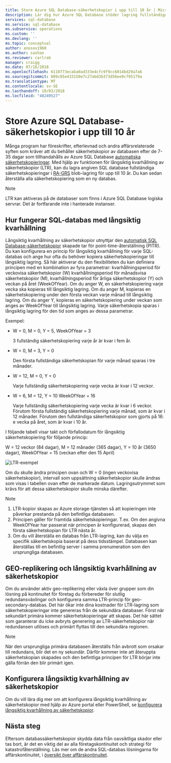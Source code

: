```yaml
---
title: Store Azure SQL Database-säkerhetskopior i upp till 10 år | Microsoft Docs
description: Lär dig hur Azure SQL Database stöder lagring fullständiga databassäkerhetskopieringar för upp till 10 år.
services: sql-database
ms.service: sql-database
ms.subservice: operations
ms.custom: ''
ms.devlang: ''
ms.topic: conceptual
author: anosov1960
ms.author: sashan
ms.reviewer: carlrab
manager: craigg
ms.date: 07/16/2018
ms.openlocfilehash: 6110773ecaba0ad333e4cfc9f9cc6014bd29a7a6
ms.sourcegitcommit: 609c85e433150e7c27abd3b373d56ee9cf95179a
ms.translationtype: MT
ms.contentlocale: sv-SE
ms.lasthandoff: 10/03/2018
ms.locfileid: "48249527"
---
```

# <a name="store-azure-sql-database-backups-for-up-to-10-years"></a>Store Azure SQL Database-säkerhetskopior i upp till 10 år

Många program har föreskrifter, efterlevnad och andra affärsrelaterade syften som kräver att du behåller säkerhetskopior av databasen efter de 7-35 dagar som tillhandahålls av Azure SQL Database [automatiska säkerhetskopieringar](sql-database-automated-backups.md). Med hjälp av funktionen för långsiktig kvarhållning av säkerhetskopior (LTR), kan du lagra angiven SQL database fullständiga säkerhetskopieringar i [RA-GRS](../storage/common/storage-redundancy-grs.md#read-access-geo-redundant-storage) blob-lagring för upp till 10 år. Du kan sedan återställa alla säkerhetskopiering som en ny databas.

> [!NOTE]
> LTR kan aktiveras på de databaser som finns i Azure SQL Database logiska servrar. Det är fortfarande inte i hanterade instanser.
> 

## <a name="how-sql-database-long-term-retention-works"></a>Hur fungerar SQL-databas med långsiktig kvarhållning

Långsiktig kvarhållning av säkerhetskopior utnyttjar den [automatisk SQL Database-säkerhetskopior](sql-database-automated-backups.md) skapade tar för point-time-återställning (PITR). Du kan konfigurera en princip för långsiktig kvarhållning för varje SQL-databas och ange hur ofta du behöver kopiera säkerhetskopieringar till långsiktig lagring. Så här aktiverar du den flexibiliteten du kan definiera principen med en kombination av fyra parametrar: kvarhållningsperiod för veckovisa säkerhetskopior (W) kvarhållningsperiod för månadsvisa säkerhetskopior (M), kvarhållningsperiod för årliga säkerhetskopior (Y) och veckan på året (WeekOfYear). Om du anger W, en säkerhetskopiering varje vecka ska kopieras till långsiktig lagring. Om du anger M, kopieras en säkerhetskopiering under den första veckan varje månad till långsiktig lagring. Om du anger Y, kopieras en säkerhetskopiering under veckan som anges av WeekOfYear till långsiktig lagring. Varje säkerhetskopia sparas i långsiktig lagring för den tid som anges av dessa parametrar. 

Exempel:

-  W = 0, M = 0, Y = 5, WeekOfYear = 3

   3 fullständig säkerhetskopiering varje år är kvar i fem år.
- W = 0, M = 3, Y = 0

   Den första fullständiga säkerhetskopian för varje månad sparas i tre månader.

- W = 12, M = 0, Y = 0

   Varje fullständig säkerhetskopiering varje vecka är kvar i 12 veckor.

- W = 6, M = 12, Y = 10 WeekOfYear = 16

   Varje fullständig säkerhetskopiering varje vecka är kvar i 6 veckor. Förutom första fullständig säkerhetskopiering varje månad, som är kvar i 12 månader. Förutom den fullständiga säkerhetskopior som gjorts på 16: e vecka på året, som är kvar i 10 år. 

I följande tabell visar takt och förfallodatum för långsiktig säkerhetskopiering för följande princip:

W = 12 veckor (84 dagar), M = 12 månader (365 dagar), Y = 10 år (3650 dagar), WeekOfYear = 15 (veckan efter den 15 April)

   ![LTR-exempel](./media/sql-database-long-term-retention/ltr-example.png)


 
Om du skulle ändra principen ovan och W = 0 (ingen veckovisa säkerhetskopior), intervall som uppsättning säkerhetskopior skulle ändras som visas i tabellen ovan efter de markerade datum. Lagringsutrymmet som krävs för att dessa säkerhetskopior skulle minska därefter. 

> [!NOTE]
1. LTR-kopior skapas av Azure storage-tjänsten så att kopieringen inte påverkar prestanda på den befintliga databasen.
2. Principen gäller för framtida säkerhetskopieringar. T.ex. Om den angivna WeekOfYear har passerat när principen är konfigurerad, skapas den första säkerhetskopian för LTR nästa år. 
3. Om du vill återställa en databas från LTR-lagring, kan du välja en specifik säkerhetskopia baserat på dess tidsstämpel.   Databasen kan återställas till en befintlig server i samma prenumeration som den ursprungliga databasen. 
> 

## <a name="geo-replication-and-long-term-backup-retention"></a>GEO-replikering och långsiktig kvarhållning av säkerhetskopior

Om du använder aktiv geo-replikering eller växla över grupper som din lösning på kontinuitet för företag du förbereder för slutlig redundansväxlingar och konfigurera samma LTR-princip för geo-secondary-databas. Det här ökar inte dina kostnader för LTR-lagring som säkerhetskopieringar inte genereras från de sekundära databaser. Först när sekundärt primära kommer säkerhetskopieringar att skapas. Det här sättet som garanterar du icke avbryts generering av LTR-säkerhetskopior när redundansen utlöses och primärt flyttas till den sekundära regionen. 

> [!NOTE]
När den ursprungliga primära databasen återställs från avbrott som orsakar till redundans, blir det en ny sekundär. Därför kommer inte att återuppta säkerhetskopian skapades och den befintliga principen för LTR börjar inte gälla förrän den blir primärt igen. 
> 

## <a name="configure-long-term-backup-retention"></a>Konfigurera långsiktig kvarhållning av säkerhetskopior

Om du vill lära dig mer om att konfigurera långsiktig kvarhållning av säkerhetskopior med hjälp av Azure portal eller PowerShell, se [konfigurera långsiktig kvarhållning av säkerhetskopior](sql-database-long-term-backup-retention-configure.md).

## <a name="next-steps"></a>Nästa steg

Eftersom databassäkerhetskopior skydda data från oavsiktliga skador eller tas bort, är det en viktig del av alla företagskontinuitet och strategi för katastrofåterställning. Läs mer om de andra SQL-databas lösningarna för affärskontinuitet, i [översikt över affärskontinuitet](sql-database-business-continuity.md).
